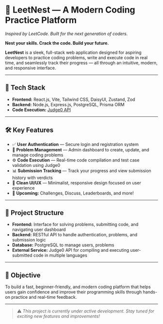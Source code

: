 # 🐣 LeetNest — A Modern Coding Practice Platform

_Inspired by LeetCode. Built for the next generation of coders._

**Nest your skills. Crack the code. Build your future.**

**LeetNest** is a sleek, full-stack web application designed for aspiring developers to practice coding problems, write and execute code in real time, and seamlessly track their progress — all through an intuitive, modern, and responsive interface.

---

## 🚀 Tech Stack

- **Frontend:** React.js, Vite, Tailwind CSS, DaisyUI, Zustand, Zod
- **Backend:** Node.js, Express.js, PostgreSQL, Prisma ORM
- **Code Execution:** [Judge0 API](https://judge0.com/)

---

## 🛠️ Key Features

- ✅ **User Authentication** — Secure login and registration system
- 🧩 **Problem Management** — Admin dashboard to create, update, and manage coding problems
- ⚙️ **Code Execution** — Real-time code compilation and test case validation using Judge0
- 📊 **Submission Tracking** — Track your progress and view submission history with verdicts
- 🔄 **Clean UI/UX** — Minimalist, responsive design focused on user experience
- 🚧 **Upcoming:** Challenges, Discuss, Leaderboards, and more!

---

## 📁 Project Structure

- **Frontend:** Interface for solving problems, submitting code, and navigating user dashboard
- **Backend:** RESTful API to handle authentication, problems, and submission logic
- **Database:** PostgreSQL to manage users, problems
- **External Service:** Judge0 API for compiling and executing user-submitted code in multiple languages

---

## 🎯 Objective

To build a fast, beginner-friendly, and modern coding platform that helps users gain confidence and improve their programming skills through hands-on practice and real-time feedback.

---

> ⚠️ _This project is currently under active development. Stay tuned for exciting new features and improvements!_
